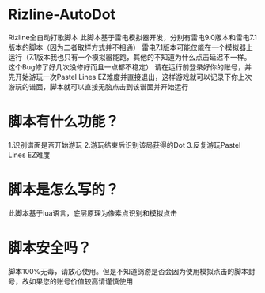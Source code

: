 # Rizline-AutoDot
Rizline全自动打歌脚本
此脚本基于雷电模拟器开发，分别有雷电9.0版本和雷电7.1版本的脚本（因为二者取样方式并不相通）
雷电7.1版本可能仅能在一个模拟器上运行（7.1版本我也只有一个模拟器能跑，其他的不知道为什么点击延迟不一样。这个Bug修了好几次没修好而且一点都不稳定）
请在运行前登录好你的账号，并先开始游玩一次Pastel Lines EZ难度并直接退出，这样游戏就可以记录下你上次游玩的谱面，脚本就可以直接无脑点击到该谱面并开始运行

# 脚本有什么功能？
1.识别谱面是否开始游玩
2.游玩结束后识别该局获得的Dot
3.反复游玩Pastel Lines EZ难度

# 脚本是怎么写的？
此脚本基于lua语言，底层原理为像素点识别和模拟点击

# 脚本安全吗？
脚本100%无毒，请放心使用。但是不知道鸽游是否会因为使用模拟点击的脚本封号，故如果您的账号价值较高请谨慎使用
